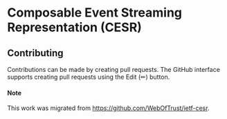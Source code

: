 # Composable Event Streaming Representation (CESR)

## Contributing

Contributions can be made by creating pull requests.
The GitHub interface supports creating pull requests using the Edit (✏) button.

#### Note

This work was migrated from https://github.com/WebOfTrust/ietf-cesr.
